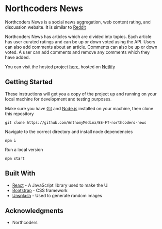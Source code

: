 # Northcoders News

Northcoders News is a social news aggregation, web content rating, and discussion website. It is similar to [Reddit](https://www.reddit.com/)

Northcoders News has articles which are divided into topics. Each article has user curated ratings and can be up or down voted using the API. Users can also add comments about an article. Comments can also be up or down voted. A user can add comments and remove any comments which they have added.

You can visit the hosted project [here](URL), hosted on [Netlify](https://www.netlify.com/)

## Getting Started

These instructions will get you a copy of the project up and running on your local machine for development and testing purposes.

Make sure you have [Git](https://git-scm.com/) and [Node.js](https://nodejs.org/en/) installed on your machine, then clone this repository

```
git clone https://github.com/AnthonyMedina/BE-FT-northcoders-news
```

Navigate to the correct directory and install node dependencies

```
npm i
```

Run a local version

```
npm start
```

## Built With

* [React](https://reactjs.org/) - A JavaScript library used to make the UI
* [Bootstrap](https://getbootstrap.com/) - CSS framework
* [Unsplash](https://unsplash.com/) - Used to generate random images

## Acknowledgments

* Northcoders
